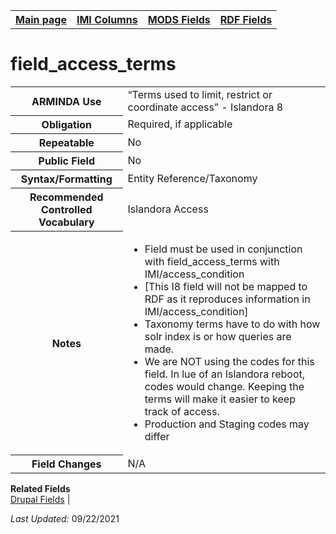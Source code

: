 <!DOCTYPE html>
<html>

<body>
<table style="width:100%">
  <tr>
    <th><a href="index.md">Main page</a></th>
	<th><a href="IMI.md">IMI Columns</a></th>
    <th><a href="MODS.md">MODS Fields</a></th>
    <th><a href="RDF.md">RDF Fields</a></th>
  </tr>
</table>
<h1>field_access_terms</h1>
<table>
<tr>
	<th>ARMINDA Use</th>
	<td>“Terms used to limit, restrict or coordinate access” - Islandora 8</td>
</tr>
<tr>
	<th>Obligation</th>
	<td>Required, if applicable</td>
</tr>
<tr>
	<th>Repeatable</th>
	<td>No</td>
</tr>
<tr>
	<th>Public Field</th>
	<td>No</td>
</tr>
<tr>
	<th>Syntax/Formatting</th>
	<td>Entity Reference/Taxonomy</td>
</tr>
<tr>
	<th>Recommended Controlled Vocabulary</th>
	<td>Islandora Access</td>
</tr>
<tr>
	<th>Notes</th>
	<td>
		<ul>
			<li>Field must be used in conjunction with field_access_terms with IMI/access_condition</li>
			<li>[This I8 field will not be mapped to RDF as it reproduces information in IMI/access_condition]</li>
			<li>Taxonomy terms have to do with how solr index is or how queries are made.</li>
			<li>We are NOT using the codes for this field. In lue of an Islandora reboot, codes would change. Keeping the terms will make it easier to keep track of access.</li>
			<li>Production and Staging codes may differ</li>
		</ul>
	</td>
</tr>
<tr>
	<th>Field Changes</th>
	<td>N/A</td>
</tr>
</table>
<dl>
	<dt><b>Related Fields</b></dt>
		 <a href="DrupalFields.md">Drupal Fields</a> |
</dl>
</dl>
<p><i>Last Updated: </i>09/22/2021</p>
</body>
</html>